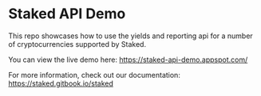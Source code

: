 # Staked API Demo

This repo showcases how to use the yields and reporting api for a number of cryptocurrencies supported by Staked. 

You can view the live demo here: https://staked-api-demo.appspot.com/

For more information, check out our documentation: https://staked.gitbook.io/staked
